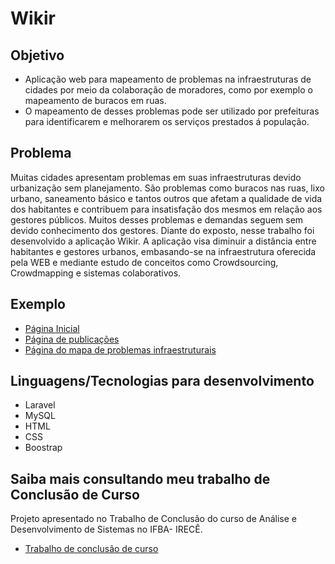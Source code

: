 # Wikir 
## Objetivo

- Aplicação web para mapeamento de problemas na infraestruturas de cidades por meio da colaboração de moradores, como por exemplo o mapeamento de buracos em ruas.
- O mapeamento de desses problemas pode ser utilizado por prefeituras para identificarem e melhorarem os serviços prestados á população.

## Problema 
Muitas cidades apresentam problemas em suas infraestruturas devido urbanização
sem planejamento. São problemas como buracos nas ruas, lixo urbano, saneamento
básico e tantos outros que afetam a qualidade de vida dos habitantes e contribuem
para insatisfação dos mesmos em relação aos gestores públicos. Muitos desses
problemas e demandas seguem sem devido conhecimento dos gestores. Diante do
exposto, nesse trabalho foi desenvolvido a aplicação Wikir. A aplicação visa diminuir
a distância entre habitantes e gestores urbanos, embasando-se na infraestrutura
oferecida pela WEB e mediante estudo de conceitos como Crowdsourcing,
Crowdmapping e sistemas colaborativos.



## Exemplo
- [Página Inicial](https://drive.google.com/file/d/1UfLvykCEFSHZyLq-f1HtAD3KySdSZWbU/view?usp=sharing)
- [Página de publicações](https://drive.google.com/file/d/1xj2qhpTp-ZL22W0jDPKZiNz18gfRjYp0/view?usp=sharing)
- [Página do mapa de problemas infraestruturais](https://drive.google.com/file/d/14qtgLoDBCe8sjJ6Thru1TiV3qDXPr-60/view?usp=sharing)

## Linguagens/Tecnologias para desenvolvimento
- Laravel 
- MySQL
- HTML
- CSS
- Boostrap

## Saiba mais consultando meu trabalho de Conclusão de Curso
Projeto apresentado no Trabalho de Conclusão do curso de Análise e Desenvolvimento de Sistemas no IFBA- IRECÊ.
- [Trabalho de conclusão de curso](https://drive.google.com/file/d/1VMlyZEYjls75uPevUeyxRTVd_Bn6Fv6e/view?usp=sharing)




